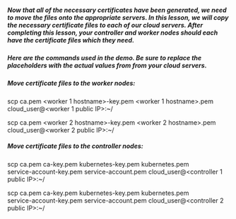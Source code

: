 ##### Now that all of the necessary certificates have been generated, we need to move the files onto the appropriate servers. In this lesson, we will copy the necessary certificate files to each of our cloud servers. After completing this lesson, your controller and worker nodes should each have the certificate files which they need.

##### Here are the commands used in the demo. Be sure to replace the placeholders with the actual values from from your cloud servers.

##### Move certificate files to the worker nodes:

scp ca.pem <worker 1 hostname>-key.pem <worker 1 hostname>.pem cloud_user@<worker 1 public IP>:~/

scp ca.pem <worker 2 hostname>-key.pem <worker 2 hostname>.pem cloud_user@<worker 2 public IP>:~/

##### Move certificate files to the controller nodes:

scp ca.pem ca-key.pem kubernetes-key.pem kubernetes.pem \
  service-account-key.pem service-account.pem cloud_user@<controller 1 public IP>:~/

scp ca.pem ca-key.pem kubernetes-key.pem kubernetes.pem \
  service-account-key.pem service-account.pem cloud_user@<controller 2 public IP>:~/
